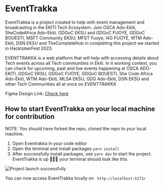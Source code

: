 # EventTrakka
EventTrakka is a project created to help with event management and broadcasting in the EKITI Tech Ecosystem. Join OSCA Ado-Ekiti, SheCodeAfrica Ado-Ekiti, GDGoC EKSU and GDGoC FUOYE, GDGoC BOUESTI, MSFT Community EKSU, MFST Fuoye, I4G FUOYE, WTM Ado-Ekiti, DSN EKSU and TheCompleteHub in completing this project we started in HacktoberFest 2023

EVENTTRAKKA is a web platform that will help with accessing details about Tech events across all Tech communities in Ekiti. In it working context, you can check for upcoming, past and live events happening at OSCA ADO-EKITI, GDGoC EKSU, GDGoC FUOYE, GDGoC BOUESTI, She Code Africa Ado-Ekiti, WTM Ado-Ekiti, MLSA EKSU, GDG Ado-Ekiti, DSN EKSU and other Tech Communities all at once on _EVENTTRAKKA_ 

Figma Design Link: [Check here](https://www.figma.com/design/w1Hoj9ESFonR8tDl5WLedU/Event-Management?node-id=0-1&node-type=canvas&t=dPBPaxRKs5DWZBdc-0)

## How to start EventTrakka on your local machine for contribution
NOTE: You should have forked the repo, cloned the repo to your local machine.

1. Open Eventrakka in your code editor
2. Open the terminal and install packages ```yarn install```
3. After successfully install packages, use ```yarn dev``` to start the project.
EventTrakka is up 🎉🎉🎉 your terminal should look like this.

![Project launch successfully](./src/assets/readme/localhost.png)


You can now access EventTrakka locally on ``` http://localhost:5173/```
